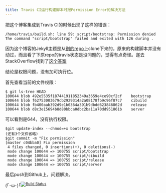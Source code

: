 ```yaml
---
title: Travis CI运行构建脚本时报Permission Error的解决方法
---
```


把这个博客集成到Travis CI的时候出现了这样的错误：

```
/home/travis/build.sh: line 59: script/bootstrap: Permission denied
The command "script/bootstrap" failed and exited with 126 during .
```

因为这个博客的Jekyll主题是从[别的repo](https://github.com/pages-themes/cayman)上clone下来的，原来的构建脚本并没有动过，而且看了下原repo的travis状态是没问题的，觉得有点奇怪。遂去StackOverflow找到了[这个答案](https://stackoverflow.com/questions/33820638/travis-yml-gradlew-permission-denied)

结论是权限问题，没有加可执行位。

首先查看当前的文件权限：

```
$ git ls-tree HEAD
100644 blob 492e5535f187441911852349a3659e4ce90cf2cf    bootstrap
100644 blob f62753003679cb2929314a2a08178fb9c96f87c7    cibuild
100644 blob fb400aab392d9e1b0364a391b9dbdd623846862d    release
100644 blob d8c3e15694b8d80bbca0dbc2ba11a70dd951861b    server

```

可以看到是644，没有执行权限。

```
$git update-index --chmod=+x bootstrap
(还有3个文件省略)
$git commit -m "Fix permission"
[master c04bba0] Fix permission
 4 files changed, 0 insertions(+), 0 deletions(-)
 mode change 100644 => 100755 script/bootstrap
 mode change 100644 => 100755 script/cibuild
 mode change 100644 => 100755 script/release
 mode change 100644 => 100755 script/server

```

最后push到Github上，问题解决。

(｢･ω･)｢<sup>[![Build Status](https://travis-ci.org/sdygt/sdygt.github.io.svg?branch=master)](https://travis-ci.org/sdygt/sdygt.github.io)</sup>